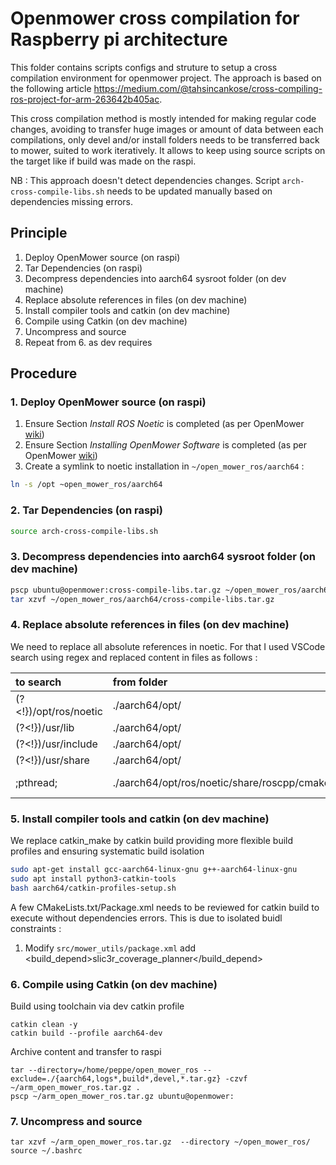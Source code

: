 # Openmower cross compilation for Raspberry pi architecture

This folder contains scripts configs and struture  to setup a cross compilation environment for openmower project.
The approach is based on the following article https://medium.com/@tahsincankose/cross-compiling-ros-project-for-arm-263642b405ac.

This cross compilation method is mostly intended for making regular code changes, avoiding to transfer huge images or amount of data between each compilations, only devel and/or install folders needs to be transferred back to mower, suited to work iteratively. It allows to keep using source scripts on the target like if build was made on the raspi.

NB : This approach doesn't detect dependencies changes. Script `arch-cross-compile-libs.sh` needs to be updated manually based on dependencies missing errors.

## Principle

1. Deploy OpenMower source (on raspi)
2. Tar Dependencies (on raspi)
3. Decompress dependencies into aarch64 sysroot folder (on dev machine)
4. Replace absolute references in files (on dev machine) 
5. Install compiler tools and catkin (on dev machine) 
6. Compile using Catkin (on dev machine) 
7. Uncompress and source
8. Repeat from 6. as dev requires


## Procedure
### 1. Deploy OpenMower source (on raspi)
1. Ensure Section _Install ROS Noetic_ is completed (as per OpenMower [wiki](https://wiki.openmower.de/index.php?title=System_Image))
2. Ensure Section _Installing OpenMower Software_ is completed (as per OpenMower [wiki](https://wiki.openmower.de/index.php?title=System_Image))
3. Create a symlink to noetic installation in `~/open_mower_ros/aarch64`  :
```bash
ln -s /opt ~open_mower_ros/aarch64 
``` 
### 2. Tar Dependencies (on raspi)
~~~bash
source arch-cross-compile-libs.sh
~~~
### 3. Decompress dependencies into aarch64 sysroot folder (on dev machine)
~~~bash
pscp ubuntu@openmower:cross-compile-libs.tar.gz ~/open_mower_ros/aarch64/
tar xzvf ~/open_mower_ros/aarch64/cross-compile-libs.tar.gz
~~~
### 4. Replace absolute references in files (on dev machine)
We need to replace all absolute references in noetic.
For that I used VSCode search using regex and replaced content in files as follows :

| to search | from folder | Replace string|
|:--- | :--- | :---
|(?<!\})\/opt\/ros\/noetic | ./aarch64/opt/									|${CMAKE_CROSS_COMPILE_PREFIX}|
|(?<!\})\/usr\/lib         | ./aarch64/opt/									|${CMAKE_CROSS_COMPILE_PREFIX}/usr/lib|
|(?<!\})\/usr\/include     | ./aarch64/opt/									|${CMAKE_CROSS_COMPILE_PREFIX}/usr/include|
|(?<!\})\/usr\/share       | ./aarch64/opt/									|${CMAKE_CROSS_COMPILE_PREFIX}/usr/share|
|;pthread;                 | ./aarch64/opt/ros/noetic/share/roscpp/cmake/	|;${CMAKE_CROSS_COMPILE_PREFIX}/usr/lib/aarch64-linux-gnu/libpthread.so.0;|

### 5. Install compiler tools and catkin (on dev machine)
We replace catkin_make by catkin build providing more flexible build profiles and ensuring systematic build isolation
~~~bash
sudo apt-get install gcc-aarch64-linux-gnu g++-aarch64-linux-gnu
sudo apt install python3-catkin-tools
bash aarch64/catkin-profiles-setup.sh
~~~

A few CMakeLists.txt/Package.xml needs to be reviewed for catkin build to execute without dependencies errors.
This is due to isolated buidl constraints :
1. Modify `src/mower_utils/package.xml` add <build_depend>slic3r_coverage_planner</build_depend>

### 6. Compile using Catkin (on dev machine)
Build using toolchain via dev catkin profile
~~~
catkin clean -y
catkin build --profile aarch64-dev
~~~
Archive content and transfer to raspi
~~~
tar --directory=/home/peppe/open_mower_ros --exclude=./{aarch64,logs*,build*,devel,*.tar.gz} -czvf ~/arm_open_mower_ros.tar.gz .
pscp ~/arm_open_mower_ros.tar.gz ubuntu@openmower:
~~~

### 7. Uncompress and source
~~~
tar xzvf ~/arm_open_mower_ros.tar.gz  --directory ~/open_mower_ros/
source ~/.bashrc
~~~